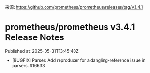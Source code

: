来源: https://github.com/prometheus/prometheus/releases/tag/v3.4.1

# prometheus/prometheus v3.4.1 Release Notes

Published at: 2025-05-31T13:45:40Z

* [BUGFIX] Parser: Add reproducer for a dangling-reference issue in parsers. #16633
